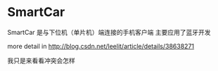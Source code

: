 # SmartCar

SmartCar 是与下位机（单片机）端连接的手机客户端
主要应用了蓝牙开发

more detail in http://blog.csdn.net/leelit/article/details/38638271

我只是来看看冲突会怎样